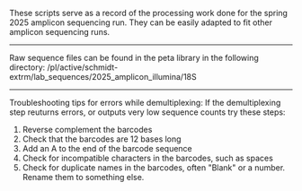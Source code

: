 These scripts serve as a record of the processing work done for the spring 2025 amplicon sequencing run. 
They can be easily adapted to fit other amplicon sequencing runs. 
______________________________________________________________________________________________________

Raw sequence files can be found in the peta library in the following directory:
/pl/active/schmidt-extrm/lab_sequences/2025_amplicon_illumina/18S
______________________________________________________________________________________________________

Troubleshooting tips for errors while demultiplexing:
If the demultiplexing step reuturns errors, or outputs very low sequence counts try these steps:

1. Reverse complement the barcodes
2. Check that the barcodes are 12 bases long
3. Add an A to the end of the barcode sequence
4. Check for incompatible characters in the barcodes, such as spaces
5. Check for duplicate names in the barcodes, often "Blank" or a number. Rename them to something else. 
